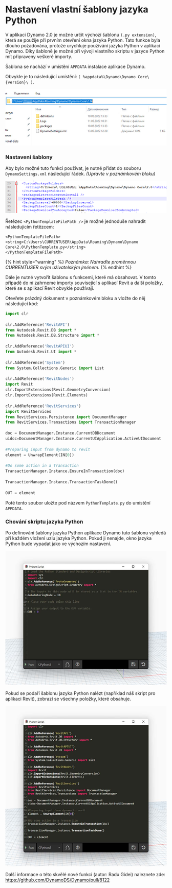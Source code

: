 # Nastavení vlastní šablony jazyka Python

V aplikaci Dynamo 2.0 je možné určit výchozí šablonu `(.py extension)`, která se použije při prvním otevření okna jazyka Python. Tato funkce byla dlouho požadována, protože urychluje používání jazyka Python v aplikaci Dynamo. Díky šabloně je možné při vývoji vlastního skriptu v jazyce Python mít připraveny veškeré importy.

Šablona se nachází v umístění `APPDATA` instalace aplikace Dynamo.

Obvykle je to následující umístění: `( %appdata%\Dynamo\Dynamo Core\{version}\ )`.

![](../images/8-3/3/pythontemplates-appdatafolderlocation.jpg)

### Nastavení šablony

Aby bylo možné tuto funkci používat, je nutné přidat do souboru `DynamoSettings.xml` následující řádek. _(Upravte v poznámkovém bloku)_

![](../images/8-3/3/pythontemplates-dynamosettingsxmlfile.png)

Řetězec `<PythonTemplateFilePath />` je možné jednoduše nahradit následujícím řetězcem:

```
<PythonTemplateFilePath>
<string>C:\Users\CURRENTUSER\AppData\Roaming\Dynamo\Dynamo Core\2.0\PythonTemplate.py</string>
</PythonTemplateFilePath>
```

{% hint style="warning" %}
_Poznámka: Nahraďte proměnnou CURRENTUSER svým uživatelským jménem._ 
{% endhint %}

Dále je nutné vytvořit šablonu s funkcemi, které má obsahovat. V tomto případě do ní zahrneme importy související s aplikací Revit a další položky, které se s aplikací Revit obvykle používají.

Otevřete prázdný dokument v poznámkovém bloku a vložte do něj následující kód:

``` py
import clr

clr.AddReference('RevitAPI')
from Autodesk.Revit.DB import *
from Autodesk.Revit.DB.Structure import *

clr.AddReference('RevitAPIUI')
from Autodesk.Revit.UI import *

clr.AddReference('System')
from System.Collections.Generic import List

clr.AddReference('RevitNodes')
import Revit
clr.ImportExtensions(Revit.GeometryConversion)
clr.ImportExtensions(Revit.Elements)

clr.AddReference('RevitServices')
import RevitServices
from RevitServices.Persistence import DocumentManager
from RevitServices.Transactions import TransactionManager

doc = DocumentManager.Instance.CurrentDBDocument
uidoc=DocumentManager.Instance.CurrentUIApplication.ActiveUIDocument

#Preparing input from dynamo to revit
element = UnwrapElement(IN[0])

#Do some action in a Transaction
TransactionManager.Instance.EnsureInTransaction(doc)

TransactionManager.Instance.TransactionTaskDone()

OUT = element
```

Poté tento soubor uložte pod názvem `PythonTemplate.py` do umístění `APPDATA`.

### Chování skriptu jazyka Python

Po definování šablony jazyka Python aplikace Dynamo tuto šablonu vyhledá při každém vložení uzlu jazyka Python. Pokud ji nenajde, okno jazyka Python bude vypadat jako ve výchozím nastavení.

![](../images/8-3/3/pythontemplates-beforesetuptemplate.jpg)

Pokud se podaří šablonu jazyka Python nalézt (například náš skript pro aplikaci Revit), zobrazí se všechny položky, které obsahuje.

![](../images/8-3/3/pythontemplates-aftersetuptemplate.jpg)

Další informace o této skvělé nové funkci (autor: Radu Gidei) naleznete zde: https://github.com/DynamoDS/Dynamo/pull/8122
